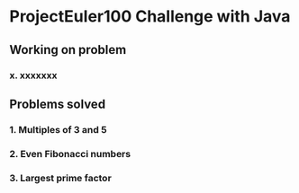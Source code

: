 # ProjectEuler100 Challenge with Java

## Working on problem
### x. xxxxxxx

## Problems solved 
### 1. Multiples of 3 and 5
### 2. Even Fibonacci numbers
### 3. Largest prime factor
